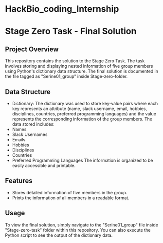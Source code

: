 # HackBio_coding_Internship
# Stage Zero Task - Final Solution
## Project Overview
This repository contains the solution to the Stage Zero Task.
The task involves storing and displaying nested information of five group members using Python's dictionary data structure.
The final solution is documented in the file tagged as "Serine01_group" inside Stage-zero-folder.
## Data Structure
- Dictionary: The dictionary was used to store key-value pairs where each key represents an attribute (name, slack username, email, hobbies, disciplines, countries, preferred programming languages) and the value represents the corresponding information of the group members.
The data stored includes:
- Names
- Slack Usernames
- Emails
- Hobbies
- Disciplines
- Countries
- Preferred Programming Languages
The information is organized to be easily accessible and printable.
## Features
- Stores detailed information of five members in the group.
- Prints the information of all members in a readable format.
## Usage
To view the final solution, simply navigate to the "Serine01_group" file inside "Stage-zero-task" folder within this repository. You can also execute the Python script to see the output of the dictionary data.
